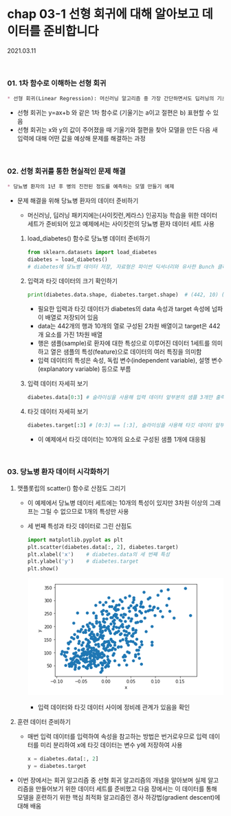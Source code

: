 # chap 03-1 선형 회귀에 대해 알아보고 데이터를 준비합니다

2021.03.11

<br>

### 01. 1차 함수로 이해하는 선형 회귀

```markdown
* 선형 회귀(Linear Regression): 머신러닝 알고리즘 중 가장 간단하면서도 딥러닝의 기초가 되는 알고리즘
```

* 선형 회귀는 y=ax+b 와 같은 1차 함수로 (기울기는 a이고 절편은 b) 표현할 수 있음
* 선형 회귀는 x와 y의 값이 주어졌을 때 기울기와 절편을 찾아 모델을 만든 다음 새 입력에 대해 어떤 값을 예상해 문제를 해결하는 과정

<br>

### 02. 선형 회귀를 통한 현실적인 문제 해결

```markdown
* 당뇨병 환자의 1년 후 병의 진전된 정도를 예측하는 모델 만들기 예제
```

* 문제 해결을 위해 당뇨병 환자의 데이터 준비하기

  * 머신러닝, 딥러닝 패키지에는(사이킷런,케라스) 인공지능 학습을 위한 데이터 세트가 준비되어 있고 예제에서는 사이킷런의 당뇨병 환자 데이터 세트 사용

  1. load_diabetes() 함수로 당뇨병 데이터 준비하기

     ```python
     from sklearn.datasets import load_diabetes
     diabetes = load_diabetes()	
     # diabetes에 당뇨병 데이터 저장, 자료형은 파이썬 딕셔너리와 유사한 Bunch 클래스
     ```

     

  2. 입력과 타깃 데이터의 크기 확인하기

     ```python
     print(diabetes.data.shape, diabetes.target.shape)	# (442, 10) (442,)
     ```

     * 필요한 입력과 타깃 데이터가 diabetes의 data 속성과 target 속성에 넘파이 배열로 저장되어 있음
     * data는 442개의 행과 10개의 열로 구성된 2차원 배열이고 target은 442개 요소를 가진 1차원 배열
     * 행은 샘플(sample)로 환자에 대한 특성으로 이루어진 데이터 1세트를 의미하고 열은 샘플의 특성(feature)으로 데이터의 여러 특징을 의미함
     * 입력 데이터의 특성은 속성, 독립 변수(independent variable), 설명 변수(explanatory variable) 등으로 부름

  3. 입력 데이터 자세히 보기

     ```python
     diabetes.data[0:3]	# 슬라이싱을 사용해 입력 데이터 앞부분의 샘플 3개만 출력
     ```

  4. 타깃 데이터 자세히 보기

     ```python
     diabetes.target[:3] # [0:3] == [:3], 슬라이싱을 사용해 타깃 데이터 앞부분의 타깃 3개만 출력
     ```

     * 이 예제에서 타깃 데이터는 10개의 요소로 구성된 샘플 1개에 대응됨

<br>

### 03. 당뇨병 환자 데이터 시각화하기

1. 맷플롯립의 scatter() 함수로 산점도 그리기

   * 이 예제에서 당뇨병 데이터 세트에는 10개의 특성이 있지만 3차원 이상의 그래프는 그릴 수 없으므로 1개의 특성만 사용

   * 세 번째 특성과 타깃 데이터로 그린 산점도

     ```python
     import matplotlib.pyplot as plt
     plt.scatter(diabetes.data[:, 2], diabetes.target)
     plt.xlabel('x')	# diabetes.data의 세 번째 특성
     plt.ylabel('y')	# diabetes.target
     plt.show()
     ```

     ![image01](https://github.com/hyunmin0317/DeepLearning_Study/blob/master/chap03/section01/github/image01.PNG?raw=true)

     * 입력 데이터와 타깃 데이터 사이에 정비례 관계가 있음을 확인

2. 훈련 데이터 준비하기

   * 매번 입력 데이터를 입력하여 속성을 참고하는 방법은 번거로우므로 입력 데이터를 미리 분리하여 x에 타깃 데이터는 변수 y에 저장하여 사용

     ```python
     x = diabetes.data[:, 2]
     y = diabetes.target
     ```

* 이번 장에서는 회귀 알고리즘 중 선형 회귀 알고리즘의 개념을 알아보며 실제 알고리즘을 만들어보기 위한 데이터 세트를 준비했고 다음 장에서는 이 데이터를 통해 모델을 훈련하기 위한 핵심 최적화 알고리즘인 경사 하강법(gradient descent)에 대해 배움